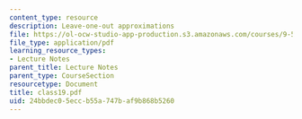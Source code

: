 ```yaml
---
content_type: resource
description: Leave-one-out approximations
file: https://ol-ocw-studio-app-production.s3.amazonaws.com/courses/9-520-statistical-learning-theory-and-applications-spring-2003/24bbdec05eccb55a747baf9b868b5260_class19.pdf
file_type: application/pdf
learning_resource_types:
- Lecture Notes
parent_title: Lecture Notes
parent_type: CourseSection
resourcetype: Document
title: class19.pdf
uid: 24bbdec0-5ecc-b55a-747b-af9b868b5260
---
```

